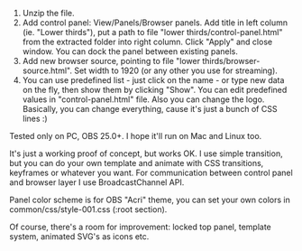 1. Unzip the file.
2. Add control panel: View/Panels/Browser panels. Add title in left column (ie. "Lower thirds"), put a path to file "lower thirds/control-panel.html" from the extracted folder into right column. Click "Apply" and close window. You can dock the panel between existing panels.
3. Add new browser source, pointing to file "lower thirds/browser-source.html". Set width to 1920 (or any other you use for streaming).
4. You can use predefined list - just click on the name - or type new data on the fly, then show them by clicking "Show". You can edit predefined values in "control-panel.html" file. Also you can change the logo. Basically, you can change everything, cause it's just a bunch of CSS lines :)

Tested only on PC, OBS 25.0+. I hope it'll run on Mac and Linux too.

It's just a working proof of concept, but works OK. I use simple transition, but you can do your own template and animate with CSS transitions, keyframes or whatever you want. For communication between control panel and browser layer I use BroadcastChannel API.

Panel color scheme is for OBS "Acri" theme, you can set your own colors in common/css/style-001.css (:root section).

Of course, there's a room for improvement: locked top panel, template system, animated SVG's as icons etc.
